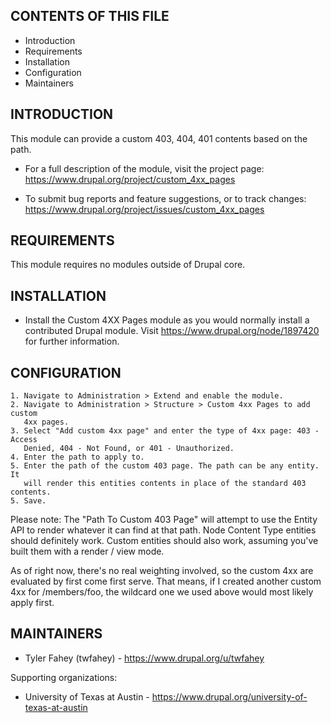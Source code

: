 CONTENTS OF THIS FILE
---------------------

 * Introduction
 * Requirements
 * Installation
 * Configuration
 * Maintainers


INTRODUCTION
------------

This module can provide a custom 403, 404, 401 contents based on the path.

 * For a full description of the module, visit the project page:
   https://www.drupal.org/project/custom_4xx_pages

 * To submit bug reports and feature suggestions, or to track changes:
   https://www.drupal.org/project/issues/custom_4xx_pages


REQUIREMENTS
------------

This module requires no modules outside of Drupal core.


INSTALLATION
------------

 * Install the Custom 4XX Pages module as you would normally install a
   contributed Drupal module. Visit https://www.drupal.org/node/1897420 for
   further information.


CONFIGURATION
-------------

    1. Navigate to Administration > Extend and enable the module.
    2. Navigate to Administration > Structure > Custom 4xx Pages to add custom
       4xx pages.
    3. Select "Add custom 4xx page" and enter the type of 4xx page: 403 - Access
       Denied, 404 - Not Found, or 401 - Unauthorized.
    4. Enter the path to apply to.
    5. Enter the path of the custom 403 page. The path can be any entity. It
       will render this entities contents in place of the standard 403 contents.
    5. Save.

Please note:
The "Path To Custom 403 Page" will attempt to use the Entity API to render
whatever it can find at that path. Node Content Type entities should definitely
work. Custom entities should also work, assuming you've built them with a
render / view mode.

As of right now, there's no real weighting involved, so the custom 4xx are
evaluated by first come first serve. That means, if I created another custom 4xx
for /members/foo, the wildcard one we used above would most likely apply first.


MAINTAINERS
-----------

 * Tyler Fahey (twfahey) - https://www.drupal.org/u/twfahey

Supporting organizations:

 * University of Texas at Austin -
   https://www.drupal.org/university-of-texas-at-austin
